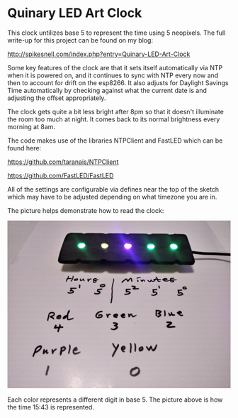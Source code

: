 # Quinary LED Art Clock

This clock untilizes base 5 to represent the time using 5 neopixels. The full write-up for this project can be found on my blog:

http://spikesnell.com/index.php?entry=Quinary-LED-Art-Clock

Some key features of the clock are that it sets itself automatically via NTP when it is powered on, and it continues to sync with NTP every now and then to account for drift on the esp8266. It also adjusts for Daylight Savings Time automatically by checking against what the current date is and adjusting the offset appropriately.

The clock gets quite a bit less bright after 8pm so that it doesn't illuminate the room too much at night. It comes back to its normal brightness every morning at 8am.

The code makes use of the libraries NTPClient and FastLED which can be found here:

https://github.com/taranais/NTPClient

https://github.com/FastLED/FastLED

All of the settings are configurable via defines near the top of the sketch which may have to be adjusted depending on what timezone you are in.

The picture helps demonstrate how to read the clock:

![quinary clock](https://raw.githubusercontent.com/Crysknife007/quinary-led-clock/main/20201117_154320_HDR.jpg)

Each color represents a different digit in base 5. The picture above is how the time 15:43 is represented. 

